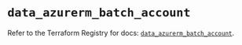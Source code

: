 # `data_azurerm_batch_account`

Refer to the Terraform Registry for docs: [`data_azurerm_batch_account`](https://registry.terraform.io/providers/hashicorp/azurerm/4.51.0/docs/data-sources/batch_account).
